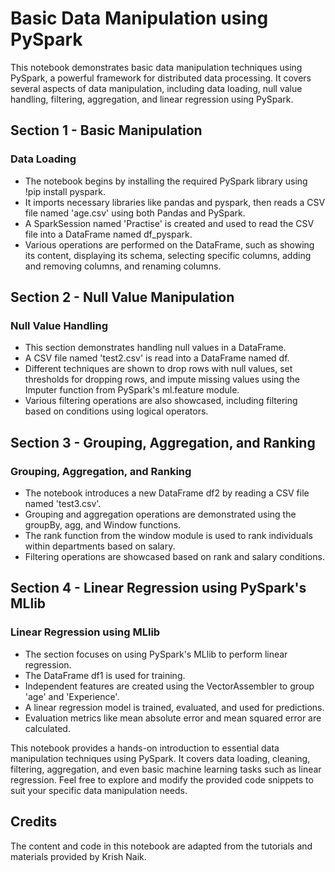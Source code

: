 # Basic Data Manipulation using PySpark
This notebook demonstrates basic data manipulation techniques using PySpark, a powerful framework for distributed data processing. It covers several aspects of data manipulation, including data loading, null value handling, filtering, aggregation, and linear regression using PySpark.

## Section 1 - Basic Manipulation
### Data Loading
- The notebook begins by installing the required PySpark library using !pip install pyspark.
- It imports necessary libraries like pandas and pyspark, then reads a CSV file named 'age.csv' using both Pandas and PySpark.
- A SparkSession named 'Practise' is created and used to read the CSV file into a DataFrame named df_pyspark.
- Various operations are performed on the DataFrame, such as showing its content, displaying its schema, selecting specific columns, adding and removing columns, and renaming columns.

## Section 2 - Null Value Manipulation
### Null Value Handling
- This section demonstrates handling null values in a DataFrame.
- A CSV file named 'test2.csv' is read into a DataFrame named df.
- Different techniques are shown to drop rows with null values, set thresholds for dropping rows, and impute missing values using the Imputer function from PySpark's ml.feature module.
- Various filtering operations are also showcased, including filtering based on conditions using logical operators.

## Section 3 - Grouping, Aggregation, and Ranking
### Grouping, Aggregation, and Ranking
- The notebook introduces a new DataFrame df2 by reading a CSV file named 'test3.csv'.
- Grouping and aggregation operations are demonstrated using the groupBy, agg, and Window functions.
- The rank function from the window module is used to rank individuals within departments based on salary.
- Filtering operations are showcased based on rank and salary conditions.

## Section 4 - Linear Regression using PySpark's MLlib
### Linear Regression using MLlib
- The section focuses on using PySpark's MLlib to perform linear regression.
- The DataFrame df1 is used for training.
- Independent features are created using the VectorAssembler to group 'age' and 'Experience'.
- A linear regression model is trained, evaluated, and used for predictions.
- Evaluation metrics like mean absolute error and mean squared error are calculated.

This notebook provides a hands-on introduction to essential data manipulation techniques using PySpark. It covers data loading, cleaning, filtering, aggregation, and even basic machine learning tasks such as linear regression. Feel free to explore and modify the provided code snippets to suit your specific data manipulation needs.

## Credits
The content and code in this notebook are adapted from the tutorials and materials provided by Krish Naik.
